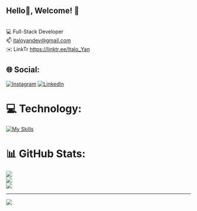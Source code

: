 ## Hello👋, Welcome! 🫡<br>
<br>💻 Full-Stack Developer
<br>📫 italoyandev@gmail.com
<br>✉️ LinkTr https://linktr.ee/Italo_Yan


## 🌐 Social:
[![Instagram](https://img.shields.io/badge/Instagram-%23E4405F.svg?logo=Instagram&logoColor=white)](https://www.instagram.com/italoo_yaan/) [![LinkedIn](https://img.shields.io/badge/LinkedIn-%230077B5.svg?logo=linkedin&logoColor=white)](https://www.linkedin.com/in/italo-yan-a08b77251/) 

# 💻 Technology:
[![My Skills](https://skillicons.dev/icons?i=js,ts,react,vite,tailwind,nodejs,git,docker,postgres)](https://skillicons.dev)

# 📊 GitHub Stats:
![](https://github-readme-stats.vercel.app/api?username=Italo-Yan&theme=gotham&hide_border=true&include_all_commits=true&count_private=true)<br/>
![](https://github-readme-streak-stats.herokuapp.com/?user=Italo-Yan&theme=gotham&hide_border=true)<br/>
![](https://github-readme-stats.vercel.app/api/top-langs/?username=Italo-Yan&theme=gotham&hide_border=true&include_all_commits=true&count_private=true&layout=compact)

---
[![](https://visitcount.itsvg.in/api?id=italo-yan&icon=9&color=8)](https://visitcount.itsvg.in)
